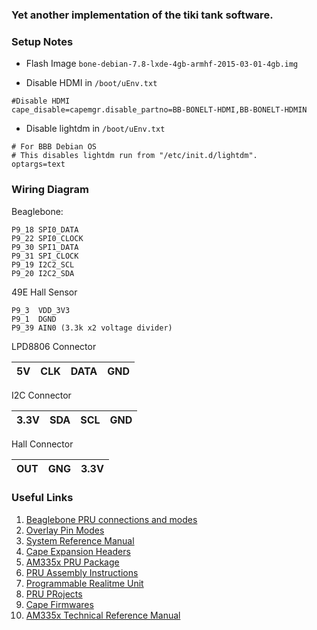 ### Yet another implementation of the tiki tank software.

### Setup Notes

* Flash Image ```bone-debian-7.8-lxde-4gb-armhf-2015-03-01-4gb.img```

* Disable HDMI in ```/boot/uEnv.txt```
```
#Disable HDMI
cape_disable=capemgr.disable_partno=BB-BONELT-HDMI,BB-BONELT-HDMIN
```

* Disable lightdm in ```/boot/uEnv.txt```
```
# For BBB Debian OS
# This disables lightdm run from "/etc/init.d/lightdm".
optargs=text
```

### Wiring Diagram

Beaglebone:
```
P9_18 SPI0_DATA
P9_22 SPI0_CLOCK
P9_30 SPI1_DATA
P9_31 SPI_CLOCK
P9_19 I2C2_SCL
P9_20 I2C2_SDA
```

49E Hall Sensor
```
P9_3  VDD_3V3
P9_1  DGND
P9_39 AIN0 (3.3k x2 voltage divider)
```

LPD8806 Connector

| 5V | CLK | DATA | GND |
|----|-----|------|-----|

I2C Connector

| 3.3V | SDA | SCL | GND |
|------|-----|-----|-----|

Hall Connector

| OUT | GNG | 3.3V |
|-----|-----|------|

### Useful Links

1. [Beaglebone PRU connections and modes](http://elinux.org/Ti_AM33XX_PRUSSv2#PRU_to_external_peripherals)
1. [Overlay Pin Modes](https://github.com/cdsteinkuehler/beaglebone-universal-io/blob/master/cape-universal-00A0.dts)
1. [System Reference Manual](http://www.adafruit.com/datasheets/BBB_SRM.pdf)
1. [Cape Expansion Headers](http://elinux.org/Beagleboard:Cape_Expansion_Headers)
1. [AM335x PRU Package](https://github.com/rjw245/am335x_pru_package)
1. [PRU Assembly Instructions](http://processors.wiki.ti.com/index.php/PRU_Assembly_Instructions)
1. [Programmable Realitme Unit](http://processors.wiki.ti.com/index.php/Programmable_Realtime_Unit)
1. [PRU PRojects](http://processors.wiki.ti.com/index.php/PRU_Projects)
1. [Cape Firmwares](https://github.com/jadonk/cape-firmware)
1. [AM335x Technical Reference Manual](http://www.ti.com/lit/ug/spruh73l/spruh73l.pdf)
